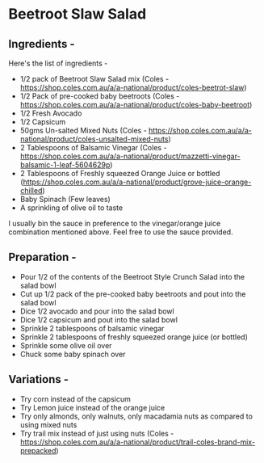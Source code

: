 
# Beetroot Slaw Salad 

## Ingredients - 
Here's the list of ingredients - 

- 1/2 pack of Beetroot Slaw Salad mix (Coles - https://shop.coles.com.au/a/a-national/product/coles-beetrot-slaw)
- 1/2 Pack of pre-cooked baby beetroots (Coles - https://shop.coles.com.au/a/a-national/product/coles-baby-beetroot)
- 1/2 Fresh Avocado 
- 1/2 Capsicum
- 50gms Un-salted Mixed Nuts (Coles - https://shop.coles.com.au/a/a-national/product/coles-unsalted-mixed-nuts)
- 2 Tablespoons of Balsamic Vinegar (Coles - https://shop.coles.com.au/a/a-national/product/mazzetti-vinegar-balsamic-1-leaf-5604629p)
- 2 Tablespoons of Freshly squeezed Orange Juice or bottled (https://shop.coles.com.au/a/a-national/product/grove-juice-orange-chilled)
- Baby Spinach (Few leaves)
- A sprinkling of olive oil to taste

I usually bin the sauce in preference to the vinegar/orange juice combination mentioned above. Feel free to use the sauce provided.

## Preparation - 
- Pour 1/2 of the contents of the Beetroot Style Crunch Salad into the salad bowl
- Cut up 1/2 pack of the pre-cooked baby beetroots and pout into the salad bowl
- Dice 1/2 avocado and pour into the salad bowl
- Dice 1/2 capsicum and pout into the salad bowl
- Sprinkle 2 tablespoons of balsamic vinegar
- Sprinkle 2 tablespoons of freshly squeezed orange juice (or bottled)
- Sprinkle some olive oil over
- Chuck some baby spinach over

## Variations -
- Try corn instead of the capsicum
- Try Lemon juice instead of the orange juice
- Try only almonds, only walnuts, only macadamia nuts as compared to using mixed nuts
- Try trail mix instead of just using nuts (Coles - https://shop.coles.com.au/a/a-national/product/trail-coles-brand-mix-prepacked)

